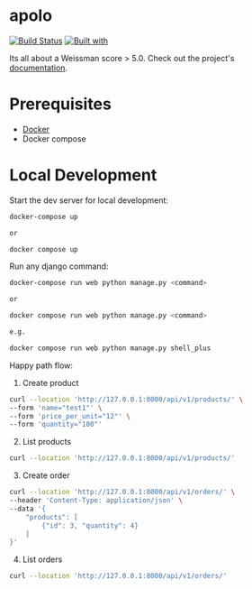# apolo

[![Build Status](https://travis-ci.org/rher92/apolo.svg?branch=master)](https://travis-ci.org/rher92/apolo)
[![Built with](https://img.shields.io/badge/Built_with-Cookiecutter_Django_Rest-F7B633.svg)](https://github.com/agconti/cookiecutter-django-rest)

Its all about a Weissman score > 5.0. Check out the project's [documentation](http://rher92.github.io/apolo/).

# Prerequisites

- [Docker](https://docs.docker.com/docker-for-mac/install/)  
- Docker compose 

# Local Development

Start the dev server for local development:
```bash
docker-compose up

or 

docker compose up
```

Run any django command:
```bash
docker-compose run web python manage.py <command>

or 

docker compose run web python manage.py <command>

e.g.

docker compose run web python manage.py shell_plus
```

Happy path flow:

1. Create product

```bash
curl --location 'http://127.0.0.1:8000/api/v1/products/' \
--form 'name="test1"' \
--form 'price_per_unit="12"' \
--form 'quantity="100"'
```

2. List products

```bash
curl --location 'http://127.0.0.1:8000/api/v1/products/'
```

3. Create order

```bash
curl --location 'http://127.0.0.1:8000/api/v1/orders/' \
--header 'Content-Type: application/json' \
--data '{
    "products": [
        {"id": 3, "quantity": 4}
    ]
}'
```

4. List orders

```bash
curl --location 'http://127.0.0.1:8000/api/v1/orders/'
```

